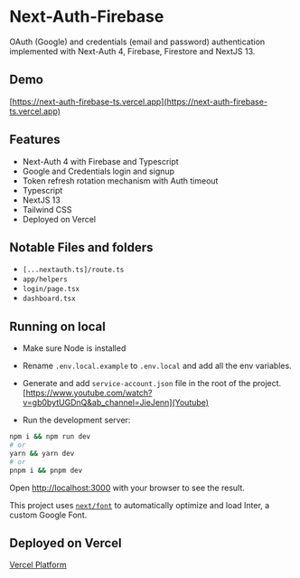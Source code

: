 # Next-Auth-Firebase
OAuth (Google) and credentials (email and password) authentication implemented with Next-Auth 4, Firebase, Firestore and NextJS 13.

## Demo
[https://next-auth-firebase-ts.vercel.app](https://next-auth-firebase-ts.vercel.app)

## Features
- Next-Auth 4 with Firebase and Typescript
- Google and Credentials login and signup
- Token refresh rotation mechanism with Auth timeout
- Typescript
- NextJS 13
- Tailwind CSS
- Deployed on Vercel

## Notable Files and folders
- `[...nextauth.ts]/route.ts`
- `app/helpers`
- `login/page.tsx`
- `dashboard.tsx`

## Running on local

- Make sure Node is installed

- Rename `.env.local.example` to `.env.local` and add all the env variables.
- Generate and add `service-account.json` file in the root of the project. [https://www.youtube.com/watch?v=gb0bytUGDnQ&ab_channel=JieJenn](Youtube)

- Run the development server:

```bash
npm i && npm run dev
# or
yarn && yarn dev
# or
pnpm i && pnpm dev
```

Open [http://localhost:3000](http://localhost:3000) with your browser to see the result.


This project uses [`next/font`](https://nextjs.org/docs/basic-features/font-optimization) to automatically optimize and load Inter, a custom Google Font.



## Deployed on Vercel

[Vercel Platform](https://vercel.com/new?utm_medium=default-template&filter=next.js&utm_source=create-next-app&utm_campaign=create-next-app-readme) 


